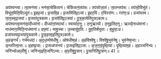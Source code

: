 

  
अप॑श्यन्त्वा। त्वा॒मन॑सा। मन॑सा॒चेकि॑तानं। चेकि॑तानं॒तप॑स:। तप॑सोजा॒तं। जा॒तन्तप॑स:। तप॑सो॒विभू॑तं। विभू॑त॒मिति॒विऽभू॑तं॥ इ॒हप्र॒जां। प्र॒जामि॒ह। प्र॒जामिति॑प्र॒ऽजां। इ॒हर॒यिं। र॒यिंररा॑ण:। ररा॑ण॒:प्र। प्रजा॑यस्व। जा॒य॒स्व॒प्र॒जया॑। प्र॒जया॑पुत्रकाम। प्र॒जयेति॑प्र॒ऽजया॑। पु॒त्र॒का॒मेति॑पुत्रऽकाम॥  
अप॑श्यन्त्वा॒मन॑सा॒दीध्या॑नां। दीध्या॑नां॒स्वायां॑। स्वायां॑त॒नू:। त॒नूऋत्व्ये॑। त॒नूइति॑त॒नू। ऋत्व्ये॒नाध॑मानां। नाध॑माना॒मिति॒नाध॑मानां॥ उप॒मां। मामु॒च्चा। उ॒च्चायु॑व॒ति:। यु॒व॒तिर्ब॑भूया:। ब॒भू॒या॒:प्र। प्रजा॑यस्वप्र॒जया॑पुत्रकामे। पु॒त्र॒का॒म॒इति॑पुत्रऽकामे॥  
अ॒हङ्गर्भं॑। गर्भ॑मधदां। अ॒द॒धा॒मोष॑धीषु। ओष॑धीष्व॒हं। अ॒हंविश्वे॑षु। विश्वे॑षु॒भुव॑नेषु। भुव॑नेष्व॒न्त:। अ॒न्तरित्य॒न्त:॥ अ॒हम्प्र॒जा:। प्र॒जाअ॑जनयं। प्र॒जाइति॑प्र॒ऽजा:। अ॒ज॒न॒यं॒पृ॒थि॒व्यां। पृ॒थि॒व्याम॒हं। अ॒हञ्जनि॑भ्य:। जनि॑भ्योअप॒रीषु॑। जनि॑भ्य॒इति॒जनि॑ऽभ्य:। अ॒प॒रीषु॑पु॒त्रान्। पु॒त्रानिति॑पु॒त्रान्॥ 41 ॥  
